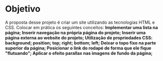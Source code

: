 # Objetivo
A proposta desse projeto é criar um site utilizando as tecnologias HTML e CSS. Colocar em prática os seguintes conceitos:
**Implementar uma lista na página;
Inserir navegação na própria página do projeto;
Inserir uma página externa ao website do projeto;
Utilização de propriedades CSS:
background;
position;
top;
right;
bottom;
left;
Deixar o topo fixo na parte superior da página;
Posicionar o link do rodapé de forma que ele fique "flutuando";
Aplicar o efeito parallax nas imagens de fundo da página;**
